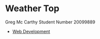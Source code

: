# Weather Top

Greg Mc Carthy
Student Number 20099889

- [Web Development](http://nameless-spire-79916.herokuapp.com/)
